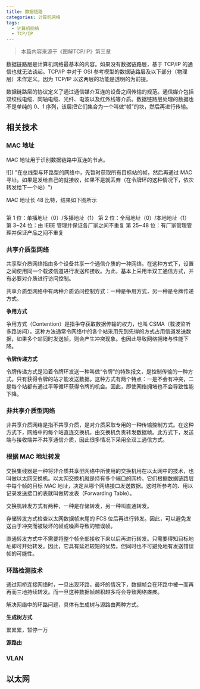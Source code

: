 ```yaml
---
title: 数据链路
categories: 计算机网络
tags:
  - 计算机网络
  - TCP/IP
---
```


> 本篇内容来源于《图解TCP/IP》第三章

数据链路层是计算机网络最基本的内容。如果没有数据链路层，基于 TCP/IP 的通信也就无法谈起。TCP/IP 中对于 OSI 参考模型的数据链路层及以下部分（物理层）未作定义。因为 TCP/IP 以这两层的功能是透明的为前提。

数据链路层的协议定义了通过通信媒介互连的设备之间传输的规范。通信媒介包括双绞线电缆、同轴电缆、光纤、电波以及红外线等介质。数据链路层处理的数据也不是单纯的 0、1 序列，该层把它们集合为一个叫做“帧”的块，然后再进行传输。



<!-- more -->


## 相关技术

### MAC 地址

MAC 地址用于识别数据链路中互连的节点。

![]( "在总线型与环路型的网络中，先暂时获取所有目标站的帧，然后再通过 MAC 寻址。如果是发给自己的就接收，如果不是就丢弃（在令牌环的这种情况下，依次转发给下一个站）")

MAC 地址长 48 比特，结果如下图所示

![]()

第 1 位：单播地址（0）/多播地址（1）
第 2 位：全局地址（0）/本地地址（1）
第 3~24 位：由 IEEE 管理并保证各厂家之间不重复
第 25~48 位：有厂家管理管理并保证产品之间不重复




### 共享介质型网络

共享型介质网络指由多个设备共享一个通信介质的一种网络。在这种方式下，设置之间使用同一个载波信道进行发送和接收。为此，基本上采用半双工通信方式，并有必要对介质进行访问控制。

共享介质型网络中有两种介质访问控制方式：一种是争用方式，另一种是令牌传递方式。

**争用方式**

争用方式（Contention）是指争夺获取数据传输的权力，也叫 CSMA（载波监听多路访问）。这种方法通常令网络中的各个站采用先到先得的方式占用信道发送数据，如果多个站同时发送帧，则会产生冲突现象。也因此导致网络拥堵与性能下降。

**令牌传递方式**

令牌传递方式是沿着令牌环发送一种叫做“令牌”的特殊报文，是控制传输的一种方式。只有获得令牌的站才能发送数据。这种方式有两个特点：一是不会有冲突，二是每个站都有通过平等循环获得令牌的机会。因此，即使网络拥堵也不会导致性能下降。


### 非共享介质型网络

非共享介质网络是指不共享介质，是对介质采取专用的一种传输控制方式。在这种方式下，网络中的每个站直连交换机，由交换机负责转发数据帧。此方式下，发送端与接收端并不共享通信介质，因此很多情况下采用全双工通信方式。

### 根据 MAC 地址转发

交换集线器是一种将非介质共享型网络中所使用的交换机用在以太网中的技术，也叫做以太网交换机。以太网交换机就是持有多个端口的网桥。它们根据数据链路层中每个帧的目标 MAC 地址，决定从哪个网络接口发送数据。这时所参考的、用以记录发送接口的表就叫做转发表（Forwarding Table）。

交换机转发方式有两种，一种是存储转发，另一种叫直通转发。

存储转发方式检查以太网数据帧末尾的 FCS 位后再进行转发。因此，可以避免发送由于冲突而被破坏的帧或噪声导致的错误帧。

直通转发方式中不需要将整个帧全部接收下来以后再进行转发。只需要得知目标地址即可开始转发。因此，它具有延迟较短的优势。但同时也不可避免地有发送错误帧的可能性。





### 环路检测技术

通过网桥连接网络时，一旦出现环路，最坏的情况下，数据帧会在环路中被一而再再而三地持续转发。而一旦这种数据帧越积越多将会导致网络瘫痪。

解决网络中的环路问题，具体有生成树与源路由两种方式。

**生成树方式**


累累累，暂停一万

**源路由**

### VLAN

## 以太网



